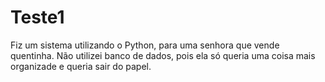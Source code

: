 # Teste1
Fiz um sistema utilizando o Python, para uma senhora que vende quentinha.
Não utilizei banco de dados, pois ela só queria uma coisa mais organizade e queria sair do papel.
